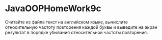 # JavaOOPHomeWork9c
Считайте из файла текст на английском языке, вычислите
относительную частоту повторения каждой буквы и выведите на
экран результат в порядке убывания относительной частоты
повторения.
